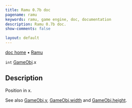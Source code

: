 ```yaml
---
title: Ramu 0.7b doc
pagename: ramu
keywords: ramu, game engine, doc, documentation
description: Ramu 0.7b doc.
show-comments: false

layout: default
---
```

[doc home](home) &#8226; [Ramu](../)  

``int`` [GameObj](GameObj).x

## Description
Position in x.

See also [GameObj.y](GameObj.y), [GameObj.width](GameObj.width) and [GameObj.height](GameObj.height).